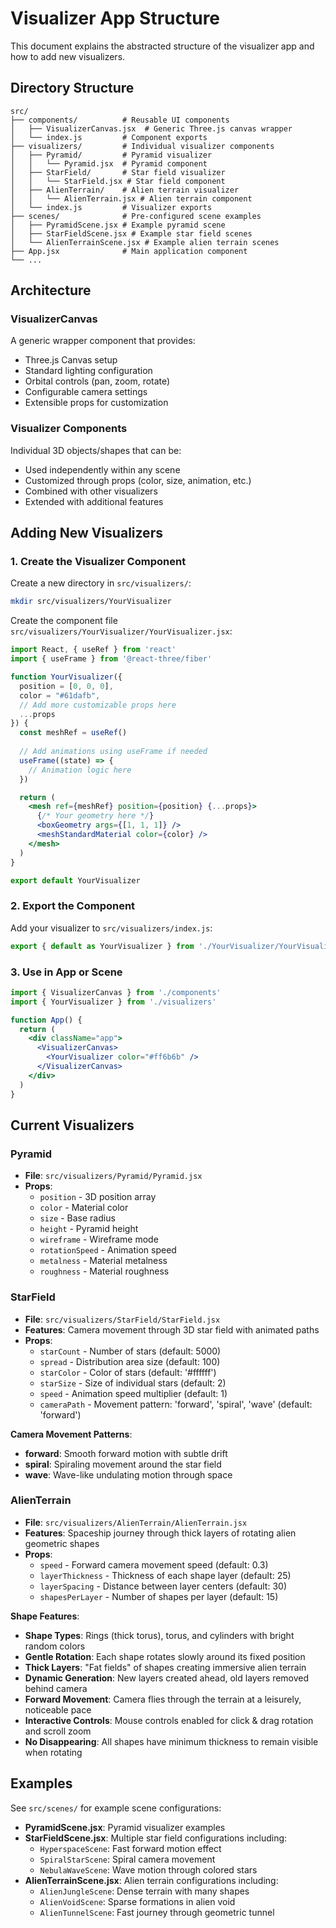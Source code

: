 # Visualizer App Structure

This document explains the abstracted structure of the visualizer app and how to add new visualizers.

## Directory Structure

```
src/
├── components/          # Reusable UI components
│   ├── VisualizerCanvas.jsx  # Generic Three.js canvas wrapper
│   └── index.js         # Component exports
├── visualizers/         # Individual visualizer components
│   ├── Pyramid/         # Pyramid visualizer
│   │   └── Pyramid.jsx  # Pyramid component
│   ├── StarField/       # Star field visualizer
│   │   └── StarField.jsx # Star field component
│   ├── AlienTerrain/    # Alien terrain visualizer
│   │   └── AlienTerrain.jsx # Alien terrain component
│   └── index.js         # Visualizer exports
├── scenes/              # Pre-configured scene examples
│   ├── PyramidScene.jsx # Example pyramid scene
│   ├── StarFieldScene.jsx # Example star field scenes
│   └── AlienTerrainScene.jsx # Example alien terrain scenes
├── App.jsx              # Main application component
└── ...
```

## Architecture

### VisualizerCanvas
A generic wrapper component that provides:
- Three.js Canvas setup
- Standard lighting configuration
- Orbital controls (pan, zoom, rotate)
- Configurable camera settings
- Extensible props for customization

### Visualizer Components
Individual 3D objects/shapes that can be:
- Used independently within any scene
- Customized through props (color, size, animation, etc.)
- Combined with other visualizers
- Extended with additional features

## Adding New Visualizers

### 1. Create the Visualizer Component

Create a new directory in `src/visualizers/`:

```bash
mkdir src/visualizers/YourVisualizer
```

Create the component file `src/visualizers/YourVisualizer/YourVisualizer.jsx`:

```jsx
import React, { useRef } from 'react'
import { useFrame } from '@react-three/fiber'

function YourVisualizer({ 
  position = [0, 0, 0], 
  color = "#61dafb",
  // Add more customizable props here
  ...props 
}) {
  const meshRef = useRef()
  
  // Add animations using useFrame if needed
  useFrame((state) => {
    // Animation logic here
  })

  return (
    <mesh ref={meshRef} position={position} {...props}>
      {/* Your geometry here */}
      <boxGeometry args={[1, 1, 1]} />
      <meshStandardMaterial color={color} />
    </mesh>
  )
}

export default YourVisualizer
```

### 2. Export the Component

Add your visualizer to `src/visualizers/index.js`:

```jsx
export { default as YourVisualizer } from './YourVisualizer/YourVisualizer'
```

### 3. Use in App or Scene

```jsx
import { VisualizerCanvas } from './components'
import { YourVisualizer } from './visualizers'

function App() {
  return (
    <div className="app">
      <VisualizerCanvas>
        <YourVisualizer color="#ff6b6b" />
      </VisualizerCanvas>
    </div>
  )
}
```

## Current Visualizers

### Pyramid
- **File**: `src/visualizers/Pyramid/Pyramid.jsx`
- **Props**: 
  - `position` - 3D position array
  - `color` - Material color
  - `size` - Base radius
  - `height` - Pyramid height
  - `wireframe` - Wireframe mode
  - `rotationSpeed` - Animation speed
  - `metalness` - Material metalness
  - `roughness` - Material roughness

### StarField
- **File**: `src/visualizers/StarField/StarField.jsx`
- **Features**: Camera movement through 3D star field with animated paths
- **Props**:
  - `starCount` - Number of stars (default: 5000)
  - `spread` - Distribution area size (default: 100)
  - `starColor` - Color of stars (default: '#ffffff')
  - `starSize` - Size of individual stars (default: 2)
  - `speed` - Animation speed multiplier (default: 1)
  - `cameraPath` - Movement pattern: 'forward', 'spiral', 'wave' (default: 'forward')

**Camera Movement Patterns**:
- **forward**: Smooth forward motion with subtle drift
- **spiral**: Spiraling movement around the star field
- **wave**: Wave-like undulating motion through space

### AlienTerrain
- **File**: `src/visualizers/AlienTerrain/AlienTerrain.jsx`
- **Features**: Spaceship journey through thick layers of rotating alien geometric shapes
- **Props**:
  - `speed` - Forward camera movement speed (default: 0.3)
  - `layerThickness` - Thickness of each shape layer (default: 25)
  - `layerSpacing` - Distance between layer centers (default: 30)
  - `shapesPerLayer` - Number of shapes per layer (default: 15)

**Shape Features**:
- **Shape Types**: Rings (thick torus), torus, and cylinders with bright random colors
- **Gentle Rotation**: Each shape rotates slowly around its fixed position
- **Thick Layers**: "Fat fields" of shapes creating immersive alien terrain
- **Dynamic Generation**: New layers created ahead, old layers removed behind camera
- **Forward Movement**: Camera flies through the terrain at a leisurely, noticeable pace
- **Interactive Controls**: Mouse controls enabled for click & drag rotation and scroll zoom
- **No Disappearing**: All shapes have minimum thickness to remain visible when rotating

## Examples

See `src/scenes/` for example scene configurations:
- **PyramidScene.jsx**: Pyramid visualizer examples
- **StarFieldScene.jsx**: Multiple star field configurations including:
  - `HyperspaceScene`: Fast forward motion effect
  - `SpiralStarScene`: Spiral camera movement
  - `NebulaWaveScene`: Wave motion through colored stars
- **AlienTerrainScene.jsx**: Alien terrain configurations including:
  - `AlienJungleScene`: Dense terrain with many shapes
  - `AlienVoidScene`: Sparse formations in alien void
  - `AlienTunnelScene`: Fast journey through geometric tunnel 